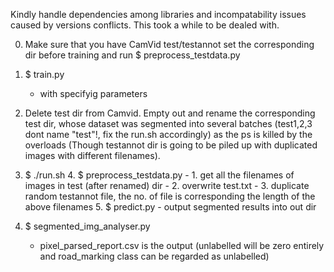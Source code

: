 Kindly handle dependencies among libraries and incompatability issues caused by versions conflicts.
This took a while to be dealed with.

0. Make sure that you have CamVid test/testannot set the corresponding dir before training and run $ preprocess_testdata.py

1. $ train.py
    - with specifyig parameters 

2. Delete test dir from Camvid. Empty out and rename the corresponding test dir, whose dataset was segmented into several batches (test1,2,3 dont name "test"!, fix the run.sh accordingly) as the ps is killed by the overloads (Though testannot dir is going to be piled up with duplicated images with different filenames). 

3. $ ./run.sh
	4. $ preprocess_testdata.py
		- 1. get all the filenames of images in test (after renamed) dir
		- 2. overwrite test.txt
		- 3. duplicate random testannot file, the no. of file is corresponding the length of the above filenames
	5. $ predict.py
		- output segmented results into out dir

6. $ segmented_img_analyser.py
	- pixel_parsed_report.csv is the output (unlabelled will be zero entirely and road_marking class can be regarded as unlabelled)
